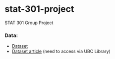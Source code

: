# stat-301-project
STAT 301 Group Project

### Data:
- [Dataset](https://archive.ics.uci.edu/ml/datasets/Higher+Education+Students+Performance+Evaluation+Dataset)
- [Dataset article](https://link.springer.com/chapter/10.1007/978-3-030-35249-3_76) (need to access via UBC Library)
